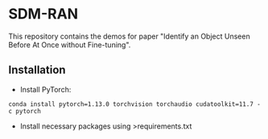 # SDM-RAN
This repository contains the demos for paper "Identify an Object Unseen Before At Once without Fine-tuning".
## Installation
+ Install PyTorch:
```
conda install pytorch=1.13.0 torchvision torchaudio cudatoolkit=11.7 -c pytorch
```
+ Install necessary packages using >requirements.txt
